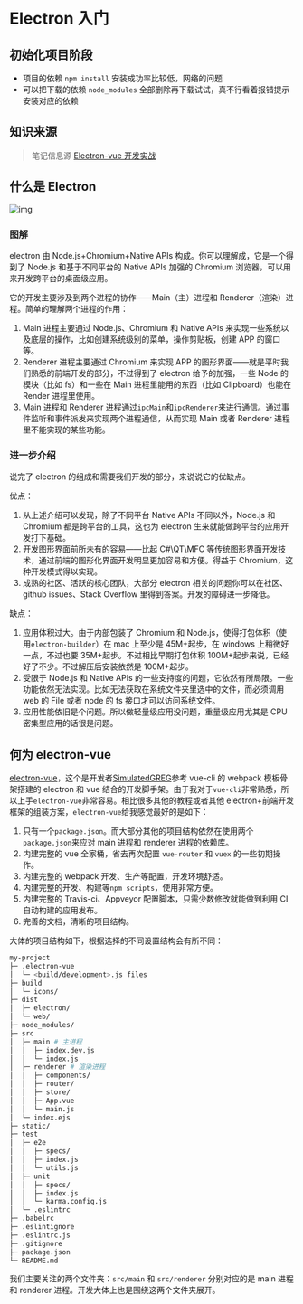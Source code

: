 # Electron 入门

## 初始化项目阶段

- 项目的依赖 `npm install` 安装成功率比较低，网络的问题
- 可以把下载的依赖 `node_modules` 全部删除再下载试试，真不行看着报错提示安装对应的依赖

## 知识来源

> 笔记信息源 [Electron-vue 开发实战](https://molunerfinn.com/electron-vue-1/)

## 什么是 Electron

![img](http://pzxqru49l.bkt.clouddn.com/images/3zd.png)

### 图解

electron 由 Node.js+Chromium+Native APIs 构成。你可以理解成，它是一个得到了 Node.js 和基于不同平台的 Native APIs 加强的 Chromium 浏览器，可以用来开发跨平台的桌面级应用。

它的开发主要涉及到两个进程的协作——Main（主）进程和 Renderer（渲染）进程。简单的理解两个进程的作用：

1. Main 进程主要通过 Node.js、Chromium 和 Native APIs 来实现一些系统以及底层的操作，比如创建系统级别的菜单，操作剪贴板，创建 APP 的窗口等。
2. Renderer 进程主要通过 Chromium 来实现 APP 的图形界面——就是平时我们熟悉的前端开发的部分，不过得到了 electron 给予的加强，一些 Node 的模块（比如 fs）和一些在 Main 进程里能用的东西（比如 Clipboard）也能在 Render 进程里使用。
3. Main 进程和 Renderer 进程通过`ipcMain`和`ipcRenderer`来进行通信。通过事件监听和事件派发来实现两个进程通信，从而实现 Main 或者 Renderer 进程里不能实现的某些功能。

### 进一步介绍

说完了 electron 的组成和需要我们开发的部分，来说说它的优缺点。

优点：

1. 从上述介绍可以发现，除了不同平台 Native APIs 不同以外，Node.js 和 Chromium 都是跨平台的工具，这也为 electron 生来就能做跨平台的应用开发打下基础。
2. 开发图形界面前所未有的容易——比起 C#\QT\MFC 等传统图形界面开发技术，通过前端的图形化界面开发明显更加容易和方便。得益于 Chromium，这种开发模式得以实现。
3. 成熟的社区、活跃的核心团队，大部分 electron 相关的问题你可以在社区、github issues、Stack Overflow 里得到答案。开发的障碍进一步降低。

缺点：

1. 应用体积过大。由于内部包装了 Chromium 和 Node.js，使得打包体积（使用`electron-builder`）在 mac 上至少是 45M+起步，在 windows 上稍微好一点，不过也要 35M+起步。不过相比早期打包体积 100M+起步来说，已经好了不少。不过解压后安装依然是 100M+起步。
2. 受限于 Node.js 和 Native APIs 的一些支持度的问题，它依然有所局限。一些功能依然无法实现。比如无法获取在系统文件夹里选中的文件，而必须调用 web 的 File 或者 node 的 fs 接口才可以访问系统文件。
3. 应用性能依旧是个问题。所以做轻量级应用没问题，重量级应用尤其是 CPU 密集型应用的话很是问题。

## 何为 electron-vue

[electron-vue](https://github.com/SimulatedGREG/electron-vue)，这个是开发者[SimulatedGREG](https://github.com/SimulatedGREG)参考 vue-cli 的 webpack 模板骨架搭建的 electron 和 vue 结合的开发脚手架。由于我对于`vue-cli`非常熟悉，所以上手`electron-vue`非常容易。相比很多其他的教程或者其他 electron+前端开发框架的组装方案，`electron-vue`给我感觉最好的是如下：

1. 只有一个`package.json`。而大部分其他的项目结构依然在使用两个`package.json`来应对 main 进程和 renderer 进程的依赖库。
2. 内建完整的 vue 全家桶，省去再次配置 `vue-router` 和 `vuex` 的一些初期操作。
3. 内建完整的 webpack 开发、生产等配置，开发环境舒适。
4. 内建完整的开发、构建等`npm scripts`，使用非常方便。
5. 内建完整的 Travis-ci、Appveyor 配置脚本，只需少数修改就能做到利用 CI 自动构建的应用发布。
6. 完善的文档，清晰的项目结构。

大体的项目结构如下，根据选择的不同设置结构会有所不同：

```bash
my-project
├─ .electron-vue
│  └─ <build/development>.js files
├─ build
│  └─ icons/
├─ dist
│  ├─ electron/
│  └─ web/
├─ node_modules/
├─ src
│  ├─ main # 主进程
│  │  ├─ index.dev.js
│  │  └─ index.js
│  ├─ renderer # 渲染进程
│  │  ├─ components/
│  │  ├─ router/
│  │  ├─ store/
│  │  ├─ App.vue
│  │  └─ main.js
│  └─ index.ejs
├─ static/
├─ test
│  ├─ e2e
│  │  ├─ specs/
│  │  ├─ index.js
│  │  └─ utils.js
│  ├─ unit
│  │  ├─ specs/
│  │  ├─ index.js
│  │  └─ karma.config.js
│  └─ .eslintrc
├─ .babelrc
├─ .eslintignore
├─ .eslintrc.js
├─ .gitignore
├─ package.json
└─ README.md
```

我们主要关注的两个文件夹：`src/main` 和 `src/renderer` 分别对应的是 main 进程和 renderer 进程。开发大体上也是围绕这两个文件夹展开。
